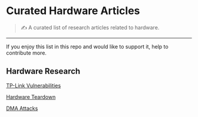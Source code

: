 # Curated Hardware Articles

> ✍️ A curated list of research articles related to hardware.
---

If you enjoy this list in this repo and would like to support it, help to contribute more.


## Hardware Research

[TP-Link Vulnerabilities](./TP-Link%20Vulnerabilities.md)

[Hardware Teardown](./Hardware-Teardown.md)

[DMA Attacks](./DMA-Attacks.md)
